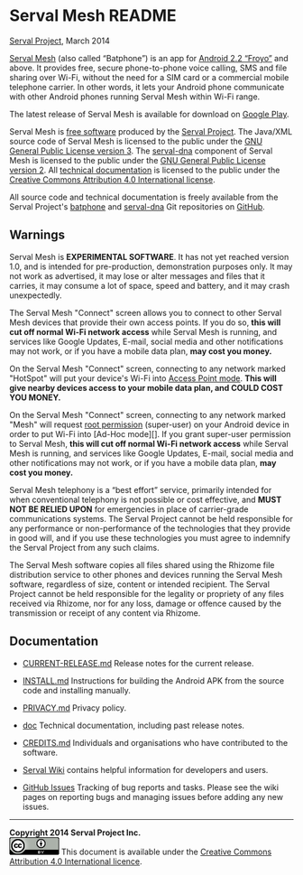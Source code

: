 Serval Mesh README
==================
[Serval Project][], March 2014

[Serval Mesh][] (also called “Batphone”) is an app for [Android 2.2 “Froyo”][]
and above.  It provides free, secure phone-to-phone voice calling, SMS and file
sharing over Wi-Fi, without the need for a SIM card or a commercial mobile
telephone carrier.  In other words, it lets your Android phone communicate with
other Android phones running Serval Mesh within Wi-Fi range.

The latest release of Serval Mesh is available for download on [Google Play][].

Serval Mesh is [free software][] produced by the [Serval Project][].  The
Java/XML source code of Serval Mesh is licensed to the public under the [GNU
General Public License version 3][GPL3].  The [serval-dna][] component of
Serval Mesh is licensed to the public under the [GNU General Public License
version 2][GPL2].  All [technical documentation][] is licensed to the public
under the [Creative Commons Attribution 4.0 International license][CC BY 4.0].

All source code and technical documentation is freely available from the Serval
Project's [batphone][] and [serval-dna][] Git repositories on [GitHub][].


Warnings
--------

Serval Mesh is **EXPERIMENTAL SOFTWARE**.  It has not yet reached version 1.0,
and is intended for pre-production, demonstration purposes only.  It may not
work as advertised, it may lose or alter messages and files that it carries, it
may consume a lot of space, speed and battery, and it may crash unexpectedly.

The Serval Mesh "Connect" screen allows you to connect to other Serval Mesh
devices that provide their own access points.  If you do so, **this will cut
off normal Wi-Fi network access** while Serval Mesh is running, and services
like Google Updates, E-mail, social media and other notifications may not work,
or if you have a mobile data plan, **may cost you money.**

On the Serval Mesh "Connect" screen, connecting to any network marked "HotSpot"
will put your device's Wi-Fi into [Access Point mode][].  **This will give
nearby devices access to your mobile data plan, and COULD COST YOU MONEY.**

On the Serval Mesh "Connect" screen, connecting to any network marked "Mesh"
will request [root permission][] (super-user) on your Android device in order
to put Wi-Fi into [Ad-Hoc mode][].  If you grant super-user permission to
Serval Mesh, **this will cut off normal Wi-Fi network access** while Serval
Mesh is running, and services like Google Updates, E-mail, social media and
other notifications may not work, or if you have a mobile data plan, **may cost
you money.**

Serval Mesh telephony is a “best effort” service, primarily intended for when
conventional telephony is not possible or cost effective, and **MUST NOT BE
RELIED UPON** for emergencies in place of carrier-grade communications systems.
The Serval Project cannot be held responsible for any performance or
non-performance of the technologies that they provide in good will, and if you
use these technologies you must agree to indemnify the Serval Project from any
such claims.

The Serval Mesh software copies all files shared using the Rhizome file
distribution service to other phones and devices running the Serval Mesh
software, regardless of size, content or intended recipient.  The Serval
Project cannot be held responsible for the legality or propriety of any files
received via Rhizome, nor for any loss, damage or offence caused by the
transmission or receipt of any content via Rhizome.

Documentation
-------------

 * [CURRENT-RELEASE.md](./CURRENT-RELEASE.md)  Release notes for the current
   release.

 * [INSTALL.md](./INSTALL.md)  Instructions for building the Android APK from
   the source code and installing manually.

 * [PRIVACY.md](./PRIVACY.md)  Privacy policy.

 * [doc](./doc/)  Technical documentation, including past release notes.

 * [CREDITS.md](./CREDITS.md)  Individuals and organisations who have
   contributed to the software.

 * [Serval Wiki][] contains helpful information for developers and users.

 * [GitHub Issues][] Tracking of bug reports and tasks.  Please see the wiki
   pages on reporting bugs and managing issues before adding any new issues.

-----
**Copyright 2014 Serval Project Inc.**  
![CC-BY-4.0](./cc-by-4.0.png)
This document is available under the [Creative Commons Attribution 4.0 International licence][CC BY 4.0].


[Serval Mesh]: http://developer.servalproject.org/dokuwiki/doku.php?id=content:servalmesh:
[Android 2.2 “Froyo”]: http://developer.android.com/about/versions/android-2.2-highlights.html
[Serval Project]: http://www.servalproject.org/
[Google Play]: https://play.google.com/store/apps/details?id=org.servalproject
[GPL3]: ./GPLV3.TXT
[GPL2]: http://www.gnu.org/licenses/gpl-2.0.html
[CC BY 4.0]: http://creativecommons.org/licenses/by/4.0/
[batphone]: https://github.com/servalproject/batphone
[serval-dna]: https://github.com/servalproject/serval-dna
[GitHub]: https://github.com/servalproject
[free software]: http://www.gnu.org/philosophy/free-sw.html
[Serval Wiki]: http://developer.servalproject.org/dokuwiki
[technical documentation]: http://developer.servalproject.org/dokuwiki/doku.php?id=content:dev:techdoc
[GitHub Issues]: https://github.com/servalproject/batphone/issues
[root permission]: http://en.wikipedia.org/wiki/Android_rooting
[AdHoc mode]: http://compnetworking.about.com/cs/wirelessfaqs/f/adhocwireless.htm
[Access Point mode]: http://compnetworking.about.com/cs/wireless/g/bldef_ap.htm
